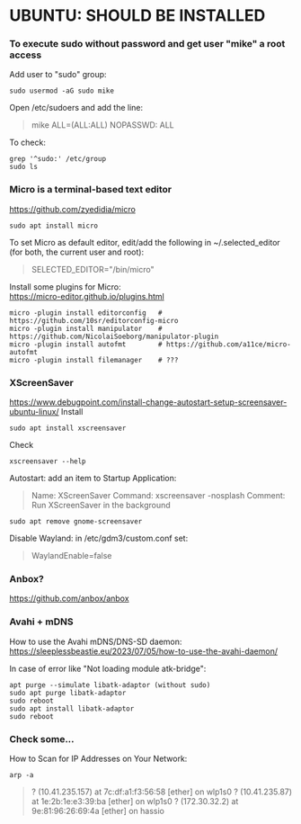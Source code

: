 # UBUNTU: SHOULD BE INSTALLED

### To execute sudo without password and get user "mike" a root access
Add user to "sudo" group:  
~~~
sudo usermod -aG sudo mike
~~~
Open /etc/sudoers and add the line:  
> mike ALL=(ALL:ALL) NOPASSWD: ALL  
  
To check:
~~~
grep '^sudo:' /etc/group
sudo ls
~~~


### Micro is a terminal-based text editor
https://github.com/zyedidia/micro  
~~~
sudo apt install micro
~~~
To set Micro as default editor, edit/add the following in ~/.selected_editor (for both, the current user and root):  
> SELECTED_EDITOR="/bin/micro"

Install some plugins for Micro:  
https://micro-editor.github.io/plugins.html  
~~~
micro -plugin install editorconfig   # https://github.com/10sr/editorconfig-micro
micro -plugin install manipulator    # https://github.com/NicolaiSoeborg/manipulator-plugin
micro -plugin install autofmt        # https://github.com/a11ce/micro-autofmt
micro -plugin install filemanager    # ???
~~~

### XScreenSaver
https://www.debugpoint.com/install-change-autostart-setup-screensaver-ubuntu-linux/
Install
~~~
sudo apt install xscreensaver
~~~
Check
~~~
xscreensaver --help
~~~
Autostart: add an item to Startup Application:
> Name:    XScreenSaver
> Command: xscreensaver -nosplash
> Comment: Run XScreenSaver in the background
~~~
sudo apt remove gnome-screensaver
~~~

Disable Wayland: in /etc/gdm3/custom.conf set:  
> WaylandEnable=false

### Anbox?
https://github.com/anbox/anbox  


### Avahi + mDNS
How to use the Avahi mDNS/DNS-SD daemon:  
https://sleeplessbeastie.eu/2023/07/05/how-to-use-the-avahi-daemon/  
  
In case of error like "Not loading module atk-bridge":
~~~
apt purge --simulate libatk-adaptor (without sudo)
sudo apt purge libatk-adaptor
sudo reboot
sudo apt install libatk-adaptor
sudo reboot
~~~

### Check some...
How to Scan for IP Addresses on Your Network:
~~~
arp -a
~~~
> ? (10.41.235.157) at 7c:df:a1:f3:56:58 [ether] on wlp1s0
> ? (10.41.235.87) at 1e:2b:1e:e3:39:ba [ether] on wlp1s0
> ? (172.30.32.2) at 9e:81:96:26:69:4a [ether] on hassio
